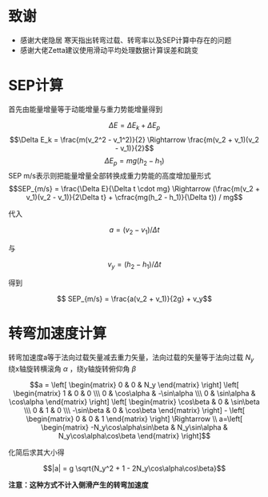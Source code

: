 # 致谢

- 感谢大佬隐居 寒天指出转弯过载、转弯率以及SEP计算中存在的问题
- 感谢大佬Zetta建议使用滑动平均处理数据计算误差和跳变

# SEP计算

首先由能量增量等于动能增量与重力势能增量得到

$$\Delta E = \Delta E_k + \Delta E_p $$
$$\Delta E_k = \frac{m(v_2^2 - v_1^2)}{2} \Rightarrow \frac{m(v_2 + v_1)(v_2 - v_1)}{2}$$
$$\Delta E_p = mg(h_2 - h_1)$$
SEP m/s表示则把能量增量全部转换成重力势能的高度增加量形式
$$SEP_{m/s} = \frac{\Delta E}{\Delta t \cdot mg} \Rightarrow (\frac{m(v_2 + v_1)(v_2 - v_1)}{2\Delta t} + \cfrac{mg(h_2 - h_1)}{\Delta t}) / mg$$

代入

$$ a = (v_2 - v_1)/ \Delta t$$ 

与 

$$ v_y =  (h_2 - h_1)/\Delta t$$

得到

$$ SEP_{m/s} = \frac{a(v_2 + v_1)}{2g} + v_y$$

# 转弯加速度计算
转弯加速度a等于法向过载矢量减去重力矢量，法向过载的矢量等于法向过载 ${N_y}$ 绕x轴旋转横滚角 ${\alpha}$ ，绕y轴旋转俯仰角 ${\beta}$ 


$$a = \left[ \begin{matrix} 0 & 0 & N_y \end{matrix} \right] \left[ \begin{matrix} 1 & 0 & 0 \\\ 0 & \cos\alpha  & -\sin\alpha \\\ 0 & \sin\alpha & \cos\alpha \end{matrix} \right] \left[ \begin{matrix} \cos\beta & 0 & \sin\beta \\\ 0 & 1  & 0 \\\ -\sin\beta & 0 & \cos\beta \end{matrix} \right] - 
\left[ \begin{matrix} 0 & 0 & 1 \end{matrix} \right] \Rightarrow \\ a=\left[ \begin{matrix} -N_y\cos\alpha\sin\beta & N_y\sin\alpha & N_y\cos\alpha\cos\beta \end{matrix} \right]$$

化简后求其大小得

$$|a| = g \sqrt{N_y^2 + 1 - 2N_y\cos\alpha\cos\beta}$$

<!-- 如果将水平转弯率表的读数$\omega$考虑，水平方向上的转弯过载为$\omega v/g$ -->

**注意：这种方式不计入侧滑产生的转弯加速度**
